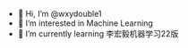 - 👋 Hi, I’m @wxydouble1
- 👀 I’m interested in Machine Learning
- 🌱 I’m currently learning 李宏毅机器学习22版

<!---
wxydouble1/wxydouble1 is a ✨ special ✨ repository because its `README.md` (this file) appears on your GitHub profile.
You can click the Preview link to take a look at your changes.
--->
